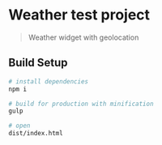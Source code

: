 # Weather test project

> Weather widget with geolocation

## Build Setup
 
``` bash
# install dependencies
npm i

# build for production with minification
gulp

# open 
dist/index.html
```
